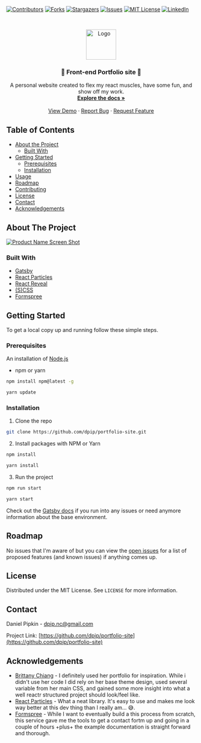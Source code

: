 <!-- PROJECT SHIELDS -->
<!--
*** I'm using markdown "reference style" links for readability.
*** Reference links are enclosed in brackets [ ] instead of parentheses ( ).
*** See the bottom of this document for the declaration of the reference variables
*** for contributors-url, forks-url, etc. This is an optional, concise syntax you may use.
*** https://www.markdownguide.org/basic-syntax/#reference-style-links
-->

[![Contributors][contributors-shield]][contributors-url]
[![Forks][forks-shield]][forks-url]
[![Stargazers][stars-shield]][stars-url]
[![Issues][issues-shield]][issues-url]
[![MIT License][license-shield]][license-url]
[![LinkedIn][linkedin-shield]][linkedin-url]

<!-- PROJECT LOGO -->
<br />
<p align="center">
  <a href="https://github.com/dpip/portfolio-site">
    <img src="images/logo.png" alt="Logo" width="80" height="80">
  </a>

  <h3 align="center">👾 Front-end Portfolio site 👾</h3>

  <p align="center">
    A personal website created to flex my react muscles, have some fun, and show off my work.
    <br />
    <a href="https://github.com/dpip/portfolio-site"><strong>Explore the docs »</strong></a>
    <br />
    <br />
    <a href="https://github.com/dpip/portfolio-site">View Demo</a>
    ·
    <a href="https://github.com/dpip/portfolio-site/issues">Report Bug</a>
    ·
    <a href="https://github.com/dpip/portfolio-site/issues">Request Feature</a>
  </p>
</p>

<!-- TABLE OF CONTENTS -->

## Table of Contents

- [About the Project](#about-the-project)
  - [Built With](#built-with)
- [Getting Started](#getting-started)
  - [Prerequisites](#prerequisites)
  - [Installation](#installation)
- [Usage](#usage)
- [Roadmap](#roadmap)
- [Contributing](#contributing)
- [License](#license)
- [Contact](#contact)
- [Acknowledgements](#acknowledgements)

<!-- ABOUT THE PROJECT -->

## About The Project

[![Product Name Screen Shot][product-screenshot]](https://github.com/dpip/portfolio-site/blob/dev/static/favicon.ico)

### Built With

- [Gatsby]()
- [React Particles]()
- [React Reveal]()
- [(S)CSS]()
- [Formspree](https://formspree.io/)

<!-- GETTING STARTED -->

## Getting Started

To get a local copy up and running follow these simple steps.

### Prerequisites

An installation of [Node.js]()

- npm or yarn

```sh
npm install npm@latest -g
```

```sh
yarn update
```

### Installation

1. Clone the repo

```sh
git clone https://github.com/dpip/portfolio-site.git
```

2. Install packages with NPM or Yarn

```sh
npm install
```

```sh
yarn install
```

3. Run the project

```sh
npm run start
```

```sh
yarn start
```

Check out the [Gatsby docs]() if you run into any issues or need anymore information about the base environment.

<!-- ROADMAP -->

## Roadmap

No issues that I'm aware of but you can view the [open issues](https://github.com/dpip/portfolio-site/issues) for a list of proposed features (and known issues) if anything comes up.

<!-- LICENSE -->

## License

Distributed under the MIT License. See `LICENSE` for more information.

<!-- CONTACT -->

## Contact

Daniel Pipkin - dpip.nc@gmail.com

Project Link: [https://github.com/dpip/portfolio-site](https://github.com/dpip/portfolio-site)

<!-- ACKNOWLEDGEMENTS -->

## Acknowledgements

- [Brittany Chiang](https://brittanychiang.com/) - I definitely used her portfolio for inspiration. While i didn't use her code I did rely on her base theme design, used several variable from her main CSS, and gained some more insight into what a well reactr structured project should look/feel like.
- [React Particles](https://github.com/Wufe/react-particles-js#readme) - What a neat library. It's easy to use and makes me look way better at this dev thing than I really am... 😅.
- [Formspree](https://formspree.io/) - While I want to eventually build a this process from scratch, this service gave me the tools to get a contact fortm up and going in a couple of hours +plus+ the example documentation is straight forward and thorough.

<!-- MARKDOWN LINKS & IMAGES -->
<!-- https://www.markdownguide.org/basic-syntax/#reference-style-links -->

[contributors-shield]: https://img.shields.io/github/contributors/dpip/repo.svg?style=flat-square
[contributors-url]: https://github.com/dpip/portfolio-site/graphs/contributors
[forks-shield]: https://img.shields.io/github/forks/dpip/repo.svg?style=flat-square
[forks-url]: https://github.com/dpip/repo/network/members
[stars-shield]: https://img.shields.io/github/stars/dpip/repo.svg?style=flat-square
[stars-url]: https://github.com/dpip/repo/stargazers
[issues-shield]: https://img.shields.io/github/issues/dpip/repo.svg?style=flat-square
[issues-url]: https://github.com/dpip/repo/issues
[license-shield]: https://img.shields.io/github/license/dpip/repo.svg?style=flat-square
[license-url]: https://github.com/dpip/repo/blob/master/LICENSE.txt
[linkedin-shield]: https://img.shields.io/badge/-LinkedIn-black.svg?style=flat-square&logo=linkedin&colorB=555
[linkedin-url]: https://linkedin.com/in/dpip
[product-screenshot]: images/screenshot.png
